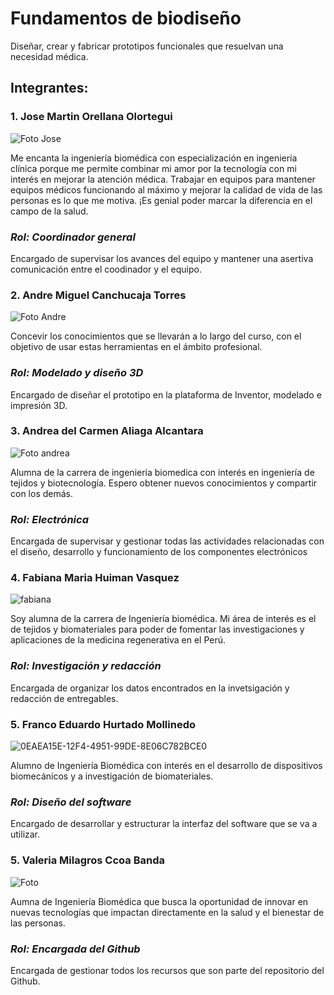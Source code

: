 # Fundamentos de biodiseño
Diseñar, crear y fabricar prototipos funcionales que resuelvan una necesidad médica.
## Integrantes:
### 1. Jose Martin Orellana Olortegui

![Foto Jose](https://github.com/Valeri0206/Fundamentos-de-Biodise-o/assets/164529958/3fbeb448-033d-4c3c-8047-9e4935d1a622)


Me encanta la ingeniería biomédica con especialización en ingeniería clínica porque me permite combinar mi amor por la tecnología con mi interés en mejorar la atención médica. Trabajar en equipos para mantener equipos médicos funcionando al máximo y mejorar la calidad de vida de las personas es lo que me motiva. ¡Es genial poder marcar la diferencia en el campo de la salud.

   ### *Rol: Coordinador general*

   Encargado de supervisar los avances del equipo y mantener una asertiva comunicación entre el coodinador y el equipo.

### 2. Andre Miguel Canchucaja Torres

![Foto Andre](https://github.com/Valeri0206/Fundamentos-de-Biodise-o/assets/164529958/6141a425-06b8-4bb8-b11e-eeadb8c8aee2)

Concevir los conocimientos que se llevarán a lo largo del curso, con el objetivo de usar estas herramientas en el ámbito profesional.

   ### *Rol: Modelado y diseño 3D*

   Encargado de diseñar el prototipo en la plataforma de Inventor, modelado e impresión 3D.

### 3. Andrea del Carmen Aliaga Alcantara

![Foto andrea](https://github.com/Valeri0206/Fundamentos-de-Biodise-o/assets/164529958/0c650e9c-b8cc-4b92-8ea2-892a75347a28)

Alumna de la carrera de ingeniería biomedica con interés en ingeniería de tejidos y biotecnología. Espero obtener nuevos conocimientos y compartir con los demás.

   ### *Rol: Electrónica*
   
   Encargada de supervisar y gestionar todas las actividades relacionadas con el diseño, desarrollo y funcionamiento de los componentes electrónicos

### 4. Fabiana Maria Huiman Vasquez

![fabiana](https://github.com/Valeri0206/Val/assets/164528953/f9925b68-85d8-4a89-8bcf-eb05a7fa13cf)

Soy alumna de la carrera de Ingeniería biomédica. Mi área de interés es el de tejidos y biomateriales para poder de fomentar las investigaciones y aplicaciones de la medicina regenerativa en el Perú.

   ### *Rol: Investigación y redacción*

   Encargada de organizar los datos encontrados en la invetsigación y redacción de entregables.

### 5. Franco Eduardo Hurtado Mollinedo

   ![0EAEA15E-12F4-4951-99DE-8E06C782BCE0](https://github.com/Valeri0206/Val/assets/164529414/c4b2f527-ff7c-4d53-90d0-cdb1a061461f)

Alumno de Ingeniería Biomédica con interés en el desarrollo de dispositivos biomecánicos y a investigación de biomateriales.
 
   ### *Rol: Diseño del software*

   Encargado de desarrollar y estructurar la interfaz del software que se va a utilizar.
   
### 5. Valeria Milagros Ccoa Banda 

![Foto](https://github.com/Valeri0206/Fundamentos-de-Biodise-o/assets/164529958/7b6029b3-28e6-456b-b8d8-815d38e39fd7)


  Aumna de Ingeniería Biomédica que busca la oportunidad de innovar en nuevas tecnologías que impactan directamente en la salud y el bienestar de las personas.

   ### *Rol: Encargada del Github*
   
   Encargada de gestionar todos los recursos que son parte del repositorio del Github.
   
